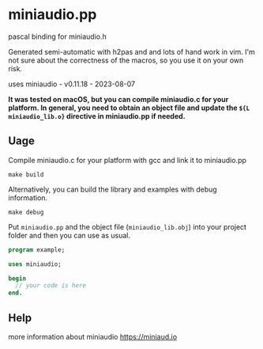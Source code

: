 # miniaudio.pp

pascal binding for miniaudio.h

Generated semi-automatic with h2pas and and lots of hand work in vim.
I'm not sure about the correctness of the macros, so you use it on your own risk.

uses miniaudio - v0.11.18 - 2023-08-07

**It was tested on macOS, but you can compile miniaudio.c for your platform. In general, you need to obtain an object file and update the ```${L miniaudio_lib.o}``` directive in miniaudio.pp if needed.**

## Uage

Compile miniaudio.c for your platform with gcc and link it to miniaudio.pp

```
make build
```

Alternatively, you can build the library and examples with debug information.


```
make debug
```

Put `miniaudio.pp` and the object file (`miniaudio_lib.obj`) into your project folder and then you can use as usual.

```pascal
program example;

uses miniaudio;

begin
  // your code is here
end.
```


## Help
more information about miniaudio
https://miniaud.io
